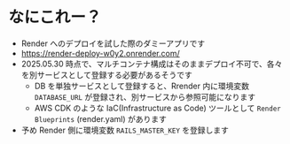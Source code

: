 # なにこれー？

- Render へのデプロイを試した際のダミーアプリです
- https://render-deploy-w0y2.onrender.com/
- 2025.05.30 時点で、マルチコンテナ構成はそのままデプロイ不可で、各々を別サービスとして登録する必要があるそうです
  - DB を単独サービスとして登録すると、Rrender 内に環境変数 `DATABASE_URL` が登録され、別サービスから参照可能になります
  - AWS CDK のような IaC(Infrastructure as Code) ツールとして `Render Blueprints` (render.yaml) があります
- 予め Render 側に環境変数 `RAILS_MASTER_KEY` を登録します
